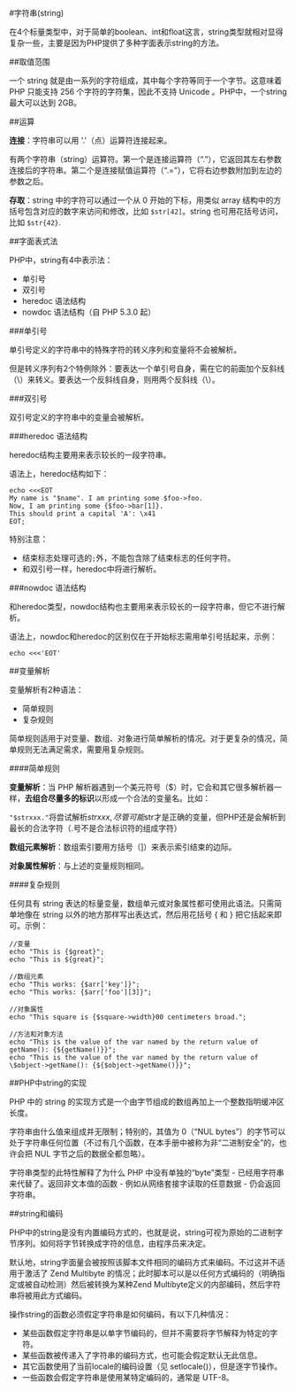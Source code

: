 #字符串(string)

在4个标量类型中，对于简单的boolean、int和float这言，string类型就相对显得复杂一些，主要是因为PHP提供了多种字面表示string的方法。

##取值范围

一个 string 就是由一系列的字符组成，其中每个字符等同于一个字节。这意味着 PHP 只能支持 256 个字符的字符集，因此不支持 Unicode 。PHP中，一个string 最大可以达到 2GB。

##运算

**连接**：字符串可以用 '.'（点）运算符连接起来。

有两个字符串（string）运算符。第一个是连接运算符（“.”），它返回其左右参数连接后的字符串。第二个是连接赋值运算符（“.=”），它将右边参数附加到左边的参数之后。

**存取**：string 中的字符可以通过一个从 0 开始的下标，用类似 array 结构中的方括号包含对应的数字来访问和修改，比如 `$str[42]`。string 也可用花括号访问，比如 `$str{42}`.

##字面表式法

PHP中，string有4中表示法：

- 单引号
- 双引号
- heredoc 语法结构
- nowdoc 语法结构（自 PHP 5.3.0 起）

###单引号

单引号定义的字符串中的特殊字符的转义序列和变量将不会被解析。

但是转义序列有2个特例除外：要表达一个单引号自身，需在它的前面加个反斜线（\）来转义。要表达一个反斜线自身，则用两个反斜线（\\）。

###双引号

双引号定义的字符串中的变量会被解析。

###heredoc 语法结构

heredoc结构主要用来表示较长的一段字符串。

语法上，heredoc结构如下：

```
echo <<<EOT
My name is "$name". I am printing some $foo->foo.
Now, I am printing some {$foo->bar[1]}.
This should print a capital 'A': \x41
EOT;
```
特别注意：
- 结束标志处理可选的`;`外，不能包含除了结束标志的任何字符。
- 和双引号一样，heredoc中将进行解析。

###nowdoc 语法结构

和heredoc类型，nowdoc结构也主要用来表示较长的一段字符串，但它不进行解析。

语法上，nowdoc和heredoc的区别仅在于开始标志需用单引号括起来，示例：
```
echo <<<'EOT'	
```
##变量解析

变量解析有2种语法：

- 简单规则
- 复杂规则

简单规则适用于对变量、数组、对象进行简单解析的情况。对于更复杂的情况，简单规则无法满足需求，需要用复杂规则。

####简单规则

**变量解析**：当 PHP 解析器遇到一个美元符号（$）时，它会和其它很多解析器一样，**去组合尽量多的标识**以形成一个合法的变量名。比如：

`"$strxxx."`将尝试解析$strxxx,尽管可能$str才是正确的变量，但PHP还是会解析到最长的合法字符（.号不是合法标识符的组成字符）

**数组元素解析**：数组索引要用方括号（]）来表示索引结束的边际。

**对象属性解析**：与上述的变量规则相同。


####复杂规则

任何具有 string 表达的标量变量，数组单元或对象属性都可使用此语法。只需简单地像在 string 以外的地方那样写出表达式，然后用花括号 { 和 } 把它括起来即可。示例：
```
//变量
echo "This is {$great}";
echo "This is ${great}";

//数组元素
echo "This works: {$arr['key']}";
echo "This works: {$arr['foo'][3]}";

//对象属性
echo "This square is {$square->width}00 centimeters broad."; 

//方法和对象方法
echo "This is the value of the var named by the return value of getName(): {${getName()}}";
echo "This is the value of the var named by the return value of \$object->getName(): {${$object->getName()}}";

```

##PHP中string的实现

PHP 中的 string 的实现方式是一个由字节组成的数组再加上一个整数指明缓冲区长度。

字符串由什么值来组成并无限制；特别的，其值为 0（“NUL bytes”）的字节可以处于字符串任何位置（不过有几个函数，在本手册中被称为非“二进制安全”的，也许会把 NUL 字节之后的数据全都忽略）。

字符串类型的此特性解释了为什么 PHP 中没有单独的“byte”类型 - 已经用字符串来代替了。返回非文本值的函数 - 例如从网络套接字读取的任意数据 - 仍会返回字符串。

##string和编码

PHP中的string是没有内置编码方式的，也就是说，string可视为原始的二进制字节序列。如何将字节转换成字符的信息，由程序员来决定。

默认地，string字面量会被按照该脚本文件相同的编码方式来编码。不过这并不适用于激活了 Zend Multibyte 的情况；此时脚本可以是以任何方式编码的（明确指定或被自动检测）然后被转换为某种Zend Multibyte定义的内部编码，然后字符串将被用此方式编码。

操作string的函数必须假定字符串是如何编码，有以下几种情况：

- 某些函数假定字符串是以单字节编码的，但并不需要将字节解释为特定的字符。
- 某些函数被传递入了字符串的编码方式，也可能会假定默认无此信息。
- 其它函数使用了当前locale的编码设置（见 setlocale()），但是逐字节操作。
- 一些函数会假定字符串是使用某特定编码的，通常是 UTF-8。
